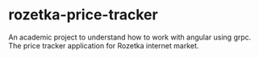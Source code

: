 # rozetka-price-tracker
An academic project to understand how to work with angular using grpc.
The price tracker application for Rozetka internet market.
